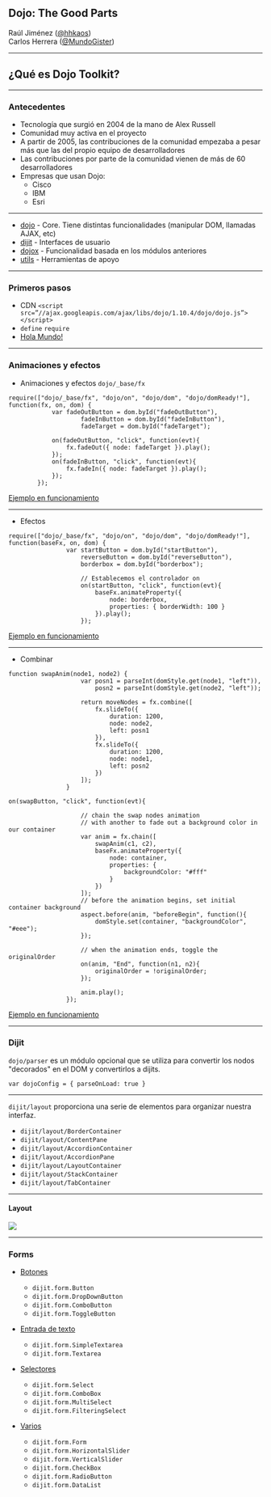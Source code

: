 ## Dojo: The Good Parts
Raúl Jiménez ([@hhkaos](https://twitter.com/hhkaos)) <br>
Carlos Herrera ([@MundoGister](https://twitter.com/MundoGister))

---
## ¿Qué es Dojo Toolkit?

---

### Antecedentes
   * Tecnología  que surgió en 2004 de la mano de Alex Russell
   * Comunidad muy activa en el proyecto
   * A partir de 2005, las contribuciones de la comunidad empezaba a pesar más que las del propio equipo de desarrolladores
   * Las contribuciones por parte de la comunidad vienen de más de 60 desarrolladores
   * Empresas que usan Dojo:
      * Cisco
      * IBM
      * Esri

---

   * [dojo](https://dojotoolkit.org/reference-guide/1.10/dojo/index.html#dojo-index) - Core. Tiene distintas funcionalidades (manipular DOM, llamadas AJAX, etc)
   * [dijit](https://dojotoolkit.org/reference-guide/1.10/dijit/index.html#dijit-index) - Interfaces de usuario
   * [dojox](https://dojotoolkit.org/reference-guide/1.10/dojox/index.html#dojox-index) - Funcionalidad basada en los módulos anteriores
   * [utils](https://dojotoolkit.org/reference-guide/1.10/util/index.html#util-index) - Herramientas de apoyo

---

### Primeros pasos

   * CDN   `<script src=”//ajax.googleapis.com/ajax/libs/dojo/1.10.4/dojo/dojo.js”></script>`
   * `define` `require`
   * [Hola Mundo!](https://github.com/MundoGister/Seminario_Dojo/blob/gh-pages/holamundo_dojo.html)

---

### Animaciones y efectos

   * Animaciones y efectos `dojo/_base/fx`

```
require(["dojo/_base/fx", "dojo/on", "dojo/dom", "dojo/domReady!"],     function(fx, on, dom) {
            var fadeOutButton = dom.byId("fadeOutButton"),
                    fadeInButton = dom.byId("fadeInButton"),
                    fadeTarget = dom.byId("fadeTarget");

            on(fadeOutButton, "click", function(evt){
                fx.fadeOut({ node: fadeTarget }).play();
            });
            on(fadeInButton, "click", function(evt){
                fx.fadeIn({ node: fadeTarget }).play();
            });
        });
```
[Ejemplo en funcionamiento](https://mundogister.github.io/Seminario_Dojo/effects/fade.html)

---

   * Efectos

```
require(["dojo/_base/fx", "dojo/on", "dojo/dom", "dojo/domReady!"], function(baseFx, on, dom) {
                var startButton = dom.byId("startButton"),
                    reverseButton = dom.byId("reverseButton"),
                    borderbox = dom.byId("borderbox");

                    // Establecemos el controlador on
                    on(startButton, "click", function(evt){
                        baseFx.animateProperty({
                            node: borderbox,
                            properties: { borderWidth: 100 }
                        }).play();
                    });
```
[Ejemplo en funcionamiento](https://mundogister.github.io/Seminario_Dojo/effects/animateBorder.html)

---

   * Combinar

```
function swapAnim(node1, node2) {
                    var posn1 = parseInt(domStyle.get(node1, "left")),
                        posn2 = parseInt(domStyle.get(node2, "left"));

                    return moveNodes = fx.combine([
                        fx.slideTo({
                            duration: 1200,
                            node: node2,
                            left: posn1
                        }),
                        fx.slideTo({
                            duration: 1200,
                            node: node1,
                            left: posn2
                        })
                    ]);
                }
```
```
on(swapButton, "click", function(evt){

                    // chain the swap nodes animation
                    // with another to fade out a background color in our container
                    var anim = fx.chain([
                        swapAnim(c1, c2),
                        baseFx.animateProperty({
                            node: container,
                            properties: {
                                backgroundColor: "#fff"
                            }
                        })
                    ]);
                    // before the animation begins, set initial container background
                    aspect.before(anim, "beforeBegin", function(){
                        domStyle.set(container, "backgroundColor", "#eee");
                    });

                    // when the animation ends, toggle the originalOrder
                    on(anim, "End", function(n1, n2){
                        originalOrder = !originalOrder;
                    });

                    anim.play();
                });
```

[Ejemplo en funcionamiento](https://mundogister.github.io/Seminario_Dojo/effects/combine_chain.html)

---

### Dijit

`dojo/parser` es un módulo opcional que se utiliza para convertir los nodos "decorados" en el DOM y convertirlos a dijits.
```
var dojoConfig = { parseOnLoad: true }

```

---

`dijit/layout` proporciona una serie de elementos para organizar nuestra interfaz.
   * `dijit/layout/BorderContainer`
   * `dijit/layout/ContentPane`
   * `dijit/layout/AccordionContainer`
   * `dijit/layout/AccordionPane`
   * `dijit/layout/LayoutContainer`
   * `dijit/layout/StackContainer`
   * `dijit/layout/TabContainer`

---

#### Layout

<img src="https://dojotoolkit.org/reference-guide/1.10/_images/layoutBlock.png">


---

### Forms

* [Botones](https://mundogister.github.io/Seminario_Dojo/dijit/form/buttons.html)
   * `dijit.form.Button`
   * `dijit.form.DropDownButton`
   * `dijit.form.ComboButton`
   * `dijit.form.ToggleButton`



* [Entrada de texto](https://mundogister.github.io/Seminario_Dojo/dijit/form/text_areas.html)

   *  `dijit.form.SimpleTextarea`
   *  `dijit.form.Textarea`



* [Selectores](https://mundogister.github.io/Seminario_Dojo/dijit/form/select_widgets.html)
   *  `dijit.form.Select`
   *  `dijit.form.ComboBox`
   *  `dijit.form.MultiSelect`
   *  `dijit.form.FilteringSelect`   

* [Varios](https://mundogister.github.io/Seminario_Dojo/dijit/form/Form.html)
   * `dijit.form.Form`
   * `dijit.form.HorizontalSlider`
   * `dijit.form.VerticalSlider`
   * `dijit.form.CheckBox`
   * `dijit.form.RadioButton`
   * `dijit.form.DataList`
